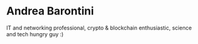 # Andrea Barontini

IT and networking professional, crypto & blockchain enthusiastic, science and tech hungry guy :) 
